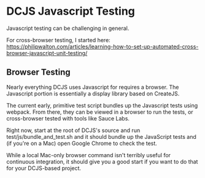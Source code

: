 # DCJS Javascript Testing

Javascript testing can be challenging in general.

For cross-browser testing, I started here:
https://philipwalton.com/articles/learning-how-to-set-up-automated-cross-browser-javascript-unit-testing/

## Browser Testing

Nearly everything DCJS uses Javascript for requires a browser. The
Javascript portion is essentially a display library based on CreateJS.

The current early, primitive test script bundles up the Javascript
tests using webpack. From there, they can be viewed in a browser to
run the tests, or cross-browser tested with tools like Sauce Labs.

Right now, start at the root of DCJS's source and run
test/js/bundle_and_test.sh and it should bundle up the JavaScript
tests and (if you're on a Mac) open Google Chrome to check the test.

While a local Mac-only browser command isn't terribly useful for
continuous integration, it should give you a good start if you want to
do that for your DCJS-based project.
